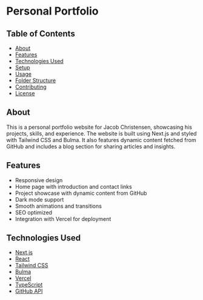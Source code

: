 # Personal Portfolio

## Table of Contents

- [About](#about)
- [Features](#features)
- [Technologies Used](#technologies-used)
- [Setup](#setup)
- [Usage](#usage)
- [Folder Structure](#folder-structure)
- [Contributing](#contributing)
- [License](#license)

## About

This is a personal portfolio website for Jacob Christensen, showcasing his projects, skills, and experience. The website is built using Next.js and styled with Tailwind CSS and Bulma. It also features dynamic content fetched from GitHub and includes a blog section for sharing articles and insights.

## Features

- Responsive design
- Home page with introduction and contact links
- Project showcase with dynamic content from GitHub
- Dark mode support
- Smooth animations and transitions
- SEO optimized
- Integration with Vercel for deployment

## Technologies Used

- [Next.js](https://nextjs.org/)
- [React](https://reactjs.org/)
- [Tailwind CSS](https://tailwindcss.com/)
- [Bulma](https://bulma.io/)
- [Vercel](https://vercel.com/)
- [TypeScript](https://www.typescriptlang.org/)
- [GitHub API](https://docs.github.com/en/rest)
